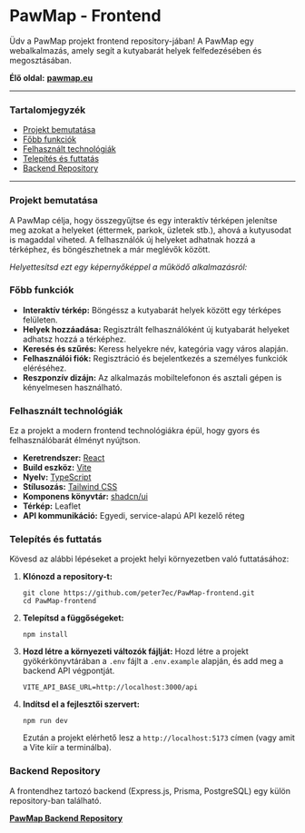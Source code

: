 # PawMap - Frontend

Üdv a PawMap projekt frontend repository-jában! A PawMap egy webalkalmazás, amely segít a kutyabarát helyek felfedezésében és megosztásában.

**Élő oldal:** [**pawmap.eu**](https://pawmap.eu)

---

### Tartalomjegyzék

- [Projekt bemutatása](#projekt-bemutatása)
- [Főbb funkciók](#főbb-funkciók)
- [Felhasznált technológiák](#felhasznált-technológiák)
- [Telepítés és futtatás](#telepítés-és-futtatás)
- [Backend Repository](#backend-repository)

---

### Projekt bemutatása

A PawMap célja, hogy összegyűjtse és egy interaktív térképen jelenítse meg azokat a helyeket (éttermek, parkok, üzletek stb.), ahová a kutyusodat is magaddal viheted. A felhasználók új helyeket adhatnak hozzá a térképhez, és böngészhetnek a már meglévők között.

_Helyettesítsd ezt egy képernyőképpel a működő alkalmazásról:_

### Főbb funkciók

- **Interaktív térkép:** Böngéssz a kutyabarát helyek között egy térképes felületen.
- **Helyek hozzáadása:** Regisztrált felhasználóként új kutyabarát helyeket adhatsz hozzá a térképhez.
- **Keresés és szűrés:** Keress helyekre név, kategória vagy város alapján.
- **Felhasználói fiók:** Regisztráció és bejelentkezés a személyes funkciók eléréséhez.
- **Reszponzív dizájn:** Az alkalmazás mobiltelefonon és asztali gépen is kényelmesen használható.

### Felhasznált technológiák

Ez a projekt a modern frontend technológiákra épül, hogy gyors és felhasználóbarát élményt nyújtson.

- **Keretrendszer:** [React](https://reactjs.org/)
- **Build eszköz:** [Vite](https://vitejs.dev/)
- **Nyelv:** [TypeScript](https://www.typescriptlang.org/)
- **Stílusozás:** [Tailwind CSS](https://tailwindcss.com/)
- **Komponens könyvtár:** [shadcn/ui](https://ui.shadcn.com/)
- **Térkép:** Leaflet
- **API kommunikáció:** Egyedi, service-alapú API kezelő réteg

### Telepítés és futtatás

Kövesd az alábbi lépéseket a projekt helyi környezetben való futtatásához:

1.  **Klónozd a repository-t:**

    ```
    git clone https://github.com/peter7ec/PawMap-frontend.git
    cd PawMap-frontend
    ```

2.  **Telepítsd a függőségeket:**

    ```
    npm install
    ```

3.  **Hozd létre a környezeti változók fájlját:**
    Hozd létre a projekt gyökérkönyvtárában a `.env` fájlt a `.env.example` alapján, és add meg a backend API végpontját.

    ```
    VITE_API_BASE_URL=http://localhost:3000/api
    ```

4.  **Indítsd el a fejlesztői szervert:**
    ```
    npm run dev
    ```
    Ezután a projekt elérhető lesz a `http://localhost:5173` címen (vagy amit a Vite kiír a terminálba).

### Backend Repository

A frontendhez tartozó backend (Express.js, Prisma, PostgreSQL) egy külön repository-ban található.

[**PawMap Backend Repository**](https://github.com/peter7ec/PawMap-backend)
